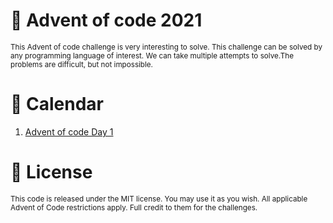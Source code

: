# 🏇 Advent of code 2021

<sub>This Advent of code challenge is very interesting to solve. This challenge can be solved by any programming language of interest. We can take multiple attempts to solve.The problems are difficult, but not impossible.</sub>

# 📆 Calendar

1. [Advent of code Day 1](https://github.com/sudhasew/advent_of_code_2021_1.git)

# 📜 License

<sub>This code is released under the MIT license. You may use it as you wish. All applicable Advent of Code restrictions apply. Full credit to them for the challenges.</sub>
